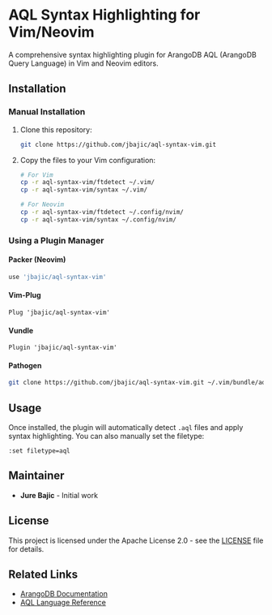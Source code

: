 # AQL Syntax Highlighting for Vim/Neovim

A comprehensive syntax highlighting plugin for ArangoDB AQL (ArangoDB Query Language) in Vim and Neovim editors.

## Installation

### Manual Installation

1. Clone this repository:
   ```bash
   git clone https://github.com/jbajic/aql-syntax-vim.git
   ```

2. Copy the files to your Vim configuration:
   ```bash
   # For Vim
   cp -r aql-syntax-vim/ftdetect ~/.vim/
   cp -r aql-syntax-vim/syntax ~/.vim/
   
   # For Neovim
   cp -r aql-syntax-vim/ftdetect ~/.config/nvim/
   cp -r aql-syntax-vim/syntax ~/.config/nvim/
   ```

### Using a Plugin Manager

#### Packer (Neovim)
```lua
use 'jbajic/aql-syntax-vim'
```

#### Vim-Plug
```vim
Plug 'jbajic/aql-syntax-vim'
```

#### Vundle
```vim
Plugin 'jbajic/aql-syntax-vim'
```

#### Pathogen
```bash
git clone https://github.com/jbajic/aql-syntax-vim.git ~/.vim/bundle/aql-syntax-vim
```

## Usage

Once installed, the plugin will automatically detect `.aql` files and apply syntax highlighting. You can also manually set the filetype:

```vim
:set filetype=aql
```

## Maintainer

- **Jure Bajic** - Initial work

## License

This project is licensed under the Apache License 2.0 - see the [LICENSE](LICENSE) file for details.

## Related Links

- [ArangoDB Documentation](https://www.arangodb.com/docs/)
- [AQL Language Reference](https://www.arangodb.com/docs/stable/aql/)
